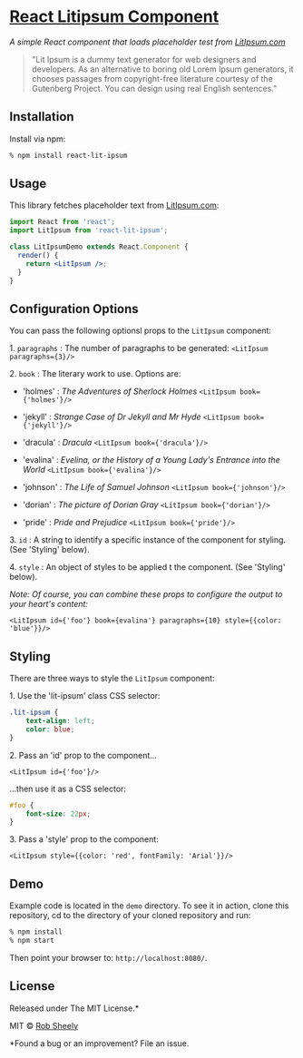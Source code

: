 # [React Litipsum Component](https://github.com/robsheely/react-lit-ipsum/)

*A simple React component that loads placeholder test from [LitIpsum.com](https://litipsum.com/)*
>"Lit Ipsum is a dummy text generator for web designers and developers. As an alternative to boring old Lorem Ipsum generators, it chooses passages from copyright-free literature courtesy of the Gutenberg Project. You can design using real English sentences."

## Installation

Install via npm:

```bash
% npm install react-lit-ipsum
```

## Usage

This library fetches placeholder text from [LitIpsum.com](https://litipsum.com/):

```jsx
import React from 'react';
import LitIpsum from 'react-lit-ipsum';  

class LitIpsumDemo extends React.Component {
  render() {
    return <LitIpsum />;
  }
}
```

## Configuration Options

You can pass the following optionsl props to the `LitIpsum` component:

1\. `paragraphs` : The number of paragraphs to be generated: `<LitIpsum paragraphs={3}/>`

2\. `book` : The literary work to use. Options are:

  * 'holmes' : *The Adventures of Sherlock Holmes* `<LitIpsum book={'holmes'}/>`
  
  * 'jekyll' : *Strange Case of Dr Jekyll and Mr Hyde* `<LitIpsum book={'jekyll'}/>`

  * 'dracula' : *Dracula* `<LitIpsum book={'dracula'}/>`
  
  * 'evalina' : *Evelina, or the History of a Young Lady's Entrance into the World* `<LitIpsum book={'evalina'}/>`
 
  * 'johnson' : *The Life of Samuel Johnson* `<LitIpsum book={'johnson'}/>`
  
  * 'dorian' : *The picture of Dorian Gray* `<LitIpsum book={'dorian'}/>`
  
  * 'pride' : *Pride and Prejudice* `<LitIpsum book={'pride'}/>`
  
3\. `id` : A string to identify a specific instance of the component for styling. (See 'Styling' below).

4\. `style` : An object of styles to be applied t the component. (See 'Styling' below).

*Note: Of course, you can combine these props to configure the output to your heart's content:*

``` JSX
<LitIpsum id={'foo'} book={evalina'} paragraphs={10} style={{color: 'blue'}}/>
```


## Styling

There are three ways to style the `LitIpsum` component:

1\. Use the 'lit-ipsum' class CSS selector:

``` css
.lit-ipsum {
    text-align: left;
    color: blue;
}
```

2\. Pass an 'id' prop to the component...

``` JSX
<LitIpsum id={'foo'}/>
```
...then use it as a CSS selector:
``` css
#foo {
    font-size: 22px;
}

```

3\. Pass a 'style' prop to the component:

``` JSX
<LitIpsum style={{color: 'red', fontFamily: 'Arial'}}/>
```


## Demo

Example code is located in the `demo` directory. To see it in action, clone this repository, cd to the directory of your cloned repository and run:

```bash
% npm install
% npm start
```

Then point your browser to: `http://localhost:8080/`.

## License

Released under The MIT License.*

MIT © [Rob Sheely](https://github.com/robsheely)


*Found a bug or an improvement? File an issue.
